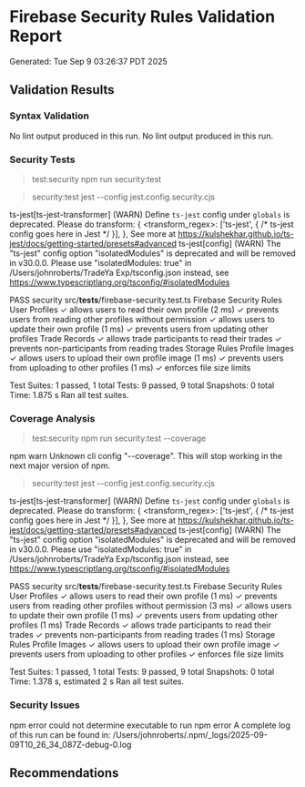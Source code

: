 # Firebase Security Rules Validation Report
Generated: Tue Sep  9 03:26:37 PDT 2025

## Validation Results

### Syntax Validation
No lint output produced in this run.
No lint output produced in this run.

### Security Tests

> test:security
> npm run security:test


> security:test
> jest --config jest.config.security.cjs

ts-jest[ts-jest-transformer] (WARN) Define `ts-jest` config under `globals` is deprecated. Please do
transform: {
    <transform_regex>: ['ts-jest', { /* ts-jest config goes here in Jest */ }],
},
See more at https://kulshekhar.github.io/ts-jest/docs/getting-started/presets#advanced
ts-jest[config] (WARN) 
    The "ts-jest" config option "isolatedModules" is deprecated and will be removed in v30.0.0. Please use "isolatedModules: true" in /Users/johnroberts/TradeYa Exp/tsconfig.json instead, see https://www.typescriptlang.org/tsconfig/#isolatedModules
  
PASS security src/__tests__/firebase-security.test.ts
  Firebase Security Rules
    User Profiles
      ✓ allows users to read their own profile (2 ms)
      ✓ prevents users from reading other profiles without permission
      ✓ allows users to update their own profile (1 ms)
      ✓ prevents users from updating other profiles
    Trade Records
      ✓ allows trade participants to read their trades
      ✓ prevents non-participants from reading trades
    Storage Rules
      Profile Images
        ✓ allows users to upload their own profile image (1 ms)
        ✓ prevents users from uploading to other profiles (1 ms)
        ✓ enforces file size limits

Test Suites: 1 passed, 1 total
Tests:       9 passed, 9 total
Snapshots:   0 total
Time:        1.875 s
Ran all test suites.

### Coverage Analysis

> test:security
> npm run security:test --coverage

npm warn Unknown cli config "--coverage". This will stop working in the next major version of npm.

> security:test
> jest --config jest.config.security.cjs

ts-jest[ts-jest-transformer] (WARN) Define `ts-jest` config under `globals` is deprecated. Please do
transform: {
    <transform_regex>: ['ts-jest', { /* ts-jest config goes here in Jest */ }],
},
See more at https://kulshekhar.github.io/ts-jest/docs/getting-started/presets#advanced
ts-jest[config] (WARN) 
    The "ts-jest" config option "isolatedModules" is deprecated and will be removed in v30.0.0. Please use "isolatedModules: true" in /Users/johnroberts/TradeYa Exp/tsconfig.json instead, see https://www.typescriptlang.org/tsconfig/#isolatedModules
  
PASS security src/__tests__/firebase-security.test.ts
  Firebase Security Rules
    User Profiles
      ✓ allows users to read their own profile (1 ms)
      ✓ prevents users from reading other profiles without permission (3 ms)
      ✓ allows users to update their own profile (1 ms)
      ✓ prevents users from updating other profiles (1 ms)
    Trade Records
      ✓ allows trade participants to read their trades
      ✓ prevents non-participants from reading trades (1 ms)
    Storage Rules
      Profile Images
        ✓ allows users to upload their own profile image
        ✓ prevents users from uploading to other profiles
        ✓ enforces file size limits

Test Suites: 1 passed, 1 total
Tests:       9 passed, 9 total
Snapshots:   0 total
Time:        1.378 s, estimated 2 s
Ran all test suites.

### Security Issues
npm error could not determine executable to run
npm error A complete log of this run can be found in: /Users/johnroberts/.npm/_logs/2025-09-09T10_26_34_087Z-debug-0.log

## Recommendations

